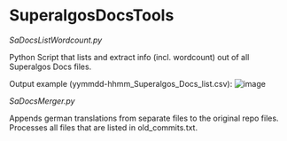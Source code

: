 # SuperalgosDocsTools

*SaDocsListWordcount.py*

Python Script that lists and extract info (incl. wordcount) out of all Superalgos Docs files.

Output example (yymmdd-hhmm_Superalgos_Docs_list.csv):
![image](https://user-images.githubusercontent.com/76875781/149655552-1d0a688f-1bd2-4338-b700-0483b4673934.png)

*SaDocsMerger.py*

Appends german translations from separate files to the original repo files. Processes all files that are listed in old_commits.txt.


